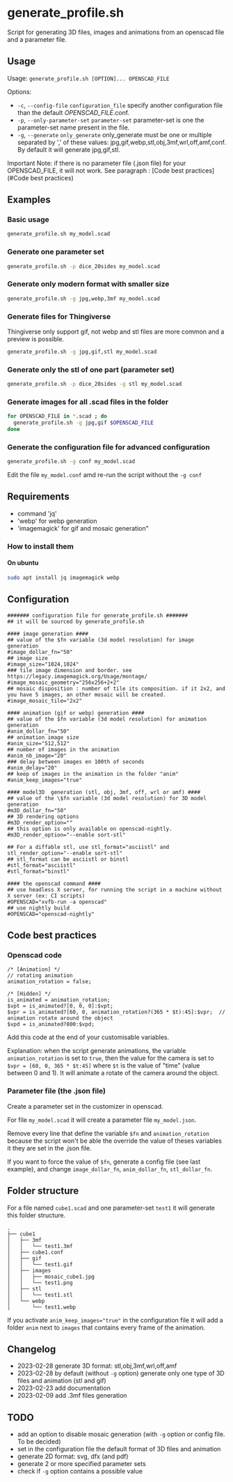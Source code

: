 # generate_profile.sh

Script for generating 3D files, images and animations from an openscad file and a parameter file.

## Usage

Usage: `generate_profile.sh [OPTION]... OPENSCAD_FILE`

Options:
- `-c`, `--config-file` `configuration_file`      specify another configuration file than the default *OPENSCAD_FILE*.conf.
- `-p`, `--only-parameter-set` `parameter-set`    parameter-set is one the parameter-set name present in the file.
- `-g`, `--generate` `only_generate`              only_generate must be one or multiple separated by  ',' of these values: jpg,gif,webp,stl,obj,3mf,wrl,off,amf,conf. By default it will generate jpg,gif,stl.

Important Note: if there is no parameter file (.json file) for your OPENSCAD_FILE, it will not work. See paragraph : [Code best practices](#Code best practices)

## Examples

### Basic usage

```bash
generate_profile.sh my_model.scad
```

### Generate one parameter set

```bash
generate_profile.sh -p dice_20sides my_model.scad
```

### Generate only modern format with smaller size

```bash
generate_profile.sh -g jpg,webp,3mf my_model.scad
```

### Generate files for Thingiverse

Thingiverse only support gif, not webp and stl files are more common and a preview is possible.

```bash
generate_profile.sh -g jpg,gif,stl my_model.scad
```

### Generate only the stl of one part (parameter set)

```bash
generate_profile.sh -p dice_20sides -g stl my_model.scad
```

### Generate images for all .scad files in the folder

```bash
for OPENSCAD_FILE in *.scad ; do
  generate_profile.sh -g jpg,gif $OPENSCAD_FILE
done
```

### Generate the configuration file for advanced configuration

```bash
generate_profile.sh -g conf my_model.scad
```

Edit the file `my_model.conf` amd re-run the script without the `-g conf`

## Requirements

- command 'jq'
- 'webp' for webp generation
- 'imagemagick' for gif and mosaic generation"

### How to install them

#### On ubuntu

```bash
sudo apt install jq imagemagick webp
```

## Configuration

```
####### configuration file for generate_profile.sh #######
## it will be sourced by generate_profile.sh

#### image generation ####
## value of the $fn variable (3d model resolution) for image generation 
#image_dollar_fn="50"
## image size
#image_size="1024,1024"
### tile image dimension and border. see https://legacy.imagemagick.org/Usage/montage/
#image_mosaic_geometry="256x256+2+2"
## mosaic disposition : number of tile its composition. if it 2x2, and you have 5 images, an other mosaic will be created.
#image_mosaic_tile="2x2"

#### animation (gif or webp) generation ####
## value of the $fn variable (3d model resolution) for animation generation 
#anim_dollar_fn="50"
## animation image size
#anim_size="512,512"
## number of images in the animation
#anim_nb_image="20"
### delay between images en 100th of seconds
#anim_delay="20"
## keep of images in the animation in the folder "anim"
#anim_keep_images="true"

#### model3D  generation (stl, obj, 3mf, off, wrl or amf) ####
## value of the \$fn variable (3d model resolution) for 3D model generation 
#m3D_dollar_fn="50"
## 3D rendering options
#m3D_render_option=""
## this option is only available on openscad-nightly.
#m3D_render_option="--enable sort-stl"

## For a diffable stl, use stl_format="asciistl" and stl_render_option="--enable sort-stl"
## stl_format can be asciistl or binstl
#stl_format="asciistl"
#stl_format="binstl"

#### the openscad command ####
## use headless X server, for running the script in a machine without X server (ex: CI scripts)  
#OPENSCAD="xvfb-run -a openscad"
## use nightly build
#OPENSCAD="openscad-nightly"

```

## Code best practices

### Openscad code

```openscad
/* [Animation] */
// rotating animation
animation_rotation = false;

/* [Hidden] */
is_animated = animation_rotation;
$vpt = is_animated?[0, 0, 0]:$vpt;
$vpr = is_animated?[60, 0, animation_rotation?(365 * $t):45]:$vpr;  // animation rotate around the object
$vpd = is_animated?800:$vpd;
```

Add this code at the end of your customisable variables.

Explanation: when the script generate animations, the variable `animation_rotation` is set to `true`,
then the value for the camera is set to `$vpr = [60, 0, 365 * $t:45]` where `$t` is the value of "time" (value between 0 and 1).
It will animate a rotate of the camera around the object.

### Parameter file (the .json file) 

Create a parameter set in the customizer in openscad.

For file `my_model.scad` it will create a parameter file `my_model.json`.

Remove every line that define the variable `$fn` and `animation_rotation`
because the script won't be able the override the value of theses variables it they are set in the .json file.

If you want to force the value of `$fn`, generate a config file (see last example), and change `image_dollar_fn`, `anim_dollar_fn`, `stl_dollar_fn`.  

## Folder structure

For a file named `cube1.scad` and one parameter-set `test1` it will generate this folder structure.

```
.
├── cube1
│   ├── 3mf
│   │   └── test1.3mf
│   ├── cube1.conf
│   ├── gif
│   │   └── test1.gif
│   ├── images
│   │   ├── mosaic_cube1.jpg
│   │   └── test1.png
│   ├── stl
│   │   └── test1.stl
│   └── webp
│       └── test1.webp
```

If you activate `anim_keep_images="true"` in the configuration file it will add a folder `anim` next to `images` that contains every frame of the animation.

## Changelog

- 2023-02-28 generate 3D format: stl,obj,3mf,wrl,off,amf
- 2023-02-28 by default (without `-g` option) generate only one type of 3D files and animation (stl and gif)
- 2023-02-23 add documentation
- 2023-02-09 add .3mf files generation

## TODO

- add an option to disable mosaic generation (with `-g` option or config file. To be decided)
- set in the configuration file the default format of 3D files and animation
- generate 2D format: svg, dfx (and pdf)
- generate 2 or more specified parameter sets
- check if `-g` option contains a possible value
